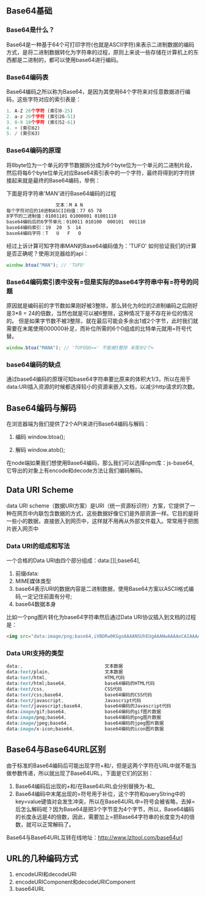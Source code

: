 ## Base64基础

### Base64是什么？
Base64是一种基于64个可打印字符(也就是ASCII字符)来表示二进制数据的编码方式，是将二进制数据转化为字符串的过程，原则上来说一些存储在计算机上的东西都是二进制的，都可以使用base64进行编码。

### Base64编码表
Base64编码之所以称为Base64，是因为其使用64个字符来对任意数据进行编码，这些字符对应的索引表是：
```js
1. A-Z 26个字符 (索引0-25)
2. a-z 26个字符 (索引26-51)
3. 0-9 10个字符 (索引52-61)
4. + (索引62)
5. / (索引63)
```

### Base64编码的原理
将8byte位为一个单元的字节数据拆分成为6个byte位为一个单元的二进制片段，然后将每6个byte位单元对应Base64索引表中的一个字符，最终将得到的字符拼接起来就是最终的Base64编码，举例：

下面是将字符串'MAN'进行Base64编码的过程
```bash
                  文本：M A N
每个字符对应的10进制ASCII码值：77 65 78
8字节的二进制值：01001101 01000001 01001110
base64编码后的6字节单元：010011 010100  000101  001110
base64编码索引：19  20  5  14
base64编码字符：T   U   F   O
```
经过上诉计算可知字符串MAN的Base64编码值为：'TUFO'
如何验证我们的计算是否正确呢？使用浏览器给的api：
```js
window.btoa("MAN"); // 'TUFO' 
```

### Base64编码索引表中没有=但是实际的Base64字符串中有=符号的问题
原因就是编码前的字节数如果刚好被3整除，那么转化为8位的2进制编码之后刚好是3*8 = 24的倍数，当然也就是可以被6整除，这种情况下是不存在补位的情况的。
但是如果字节数不被3整除，就在最后可能会多余出1或2个字节，此时我们就需要在末尾使用000000补足，而补位所需的6个0组成的比特单元就用=符号代替。
```js
window.btoa("MANA"); // 'TUFOQQ==' 不能被3整除 末尾补2个=
```

### base64编码的缺点
通过base64编码的原理可知base64字符串要比原来的体积大1/3，所以在用于data:URI插入资源的时候都选择较小的资源来嵌入文档，以减少http请求的次数。


## Base64编码与解码
在浏览器端为我们提供了2个API来进行Base64编码与解码：
1. 编码
window.btoa();

2. 解码
window.atob();

在node端如果我们想使用Base64编码，那么我们可以选择npm库：js-base64,它导出的对象上有encode和decode方法让我们编码解码。

## Data URI Scheme
data URI scheme（数据URI方案）是URI（统一资源标识符）方案，它提供了一种在网页中内联包含数据的方式，这些数据好像它们是外部资源一样。它目的是将一些小的数据，直接嵌入到网页中，这样就不用再从外部文件载入。常常用于把图片嵌入网页中

### Data URI的组成和写法
一个合格的Data URI由四个部分组成：data:[<MIME>][;base64],<data>
1. 前缀data:
2. MIME媒体类型
3. base64表示URI的数据内容是二进制数据，使用Base64方案以ASCII格式编码,一定记住前面有分号;
4. base64数据本身

比如一个png图片转化为base64字符串然后通过Data URI协议插入到文档的过程是：
```html
<img src="data:image/png;base64,iVBORw0KGgoAAAANSUhEUgAAANwAAAAoCAIAAAAaOwPZAAAAAXNSR0IArs4c6QAAAARnQU1BAACxjwv8YQUAAAAJcEhZcwAADsMAAA7">
```

### Data URI支持的类型
```css
data:,                              文本数据
data:text/plain,                    文本数据
data:text/html,                     HTML代码
data:text/html;base64,              base64编码的HTML代码
data:text/css,                      CSS代码
data:text/css;base64,               base64编码的CSS代码
data:text/javascript,               Javascript代码
data:text/javascript;base64,        base64编码的Javascript代码
data:image/gif;base64,              base64编码的gif图片数据
data:image/png;base64,              base64编码的png图片数据
data:image/jpeg;base64,             base64编码的jpeg图片数据
data:image/x-icon;base64,           base64编码的icon图片数据
```

## Base64与Base64URL区别
由于标准的Base64编码后可能出现字符+和/，但是这两个字符在URL中就不能当做参数传递，所以就出现了Base64URL，下面是它们的区别：
1. Base64编码后出现的+和/在Base64URL会分别替换为-和_
2. Base64编码中末尾出现的=符号用于补位，这个字符和queryString中的key=value键值对会发生冲突，所以在Base64URL中=符号会被省略，去掉=后怎么解码呢？因为Base64是把3个字节变为4个字节，所以，Base64编码的长度永远是4的倍数，因此，需要加上=把Base64字符串的长度变为4的倍数，就可以正常解码了。

Base64与Base64URL互转在线地址：http://www.lzltool.com/base64url

## URL的几种编码方式
1. encodeURI和decodeURI
2. encodeURIComponent和decodeURIComponent
3. base64URL